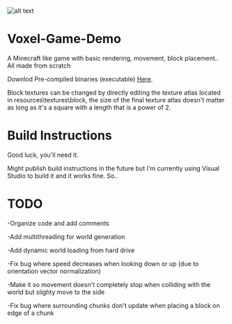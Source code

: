 ![alt text](https://yt3.ggpht.com/ytc/AKedOLSQvjKGIF-QWrv9fOuUKHzTPdOY_83WCK-fl1Hn=s900-c-k-c0x00ffffff-no-rj)

# Voxel-Game-Demo
 A Minecraft like game with basic rendering, movement, block placement.. All made from scratch
 
 Downlod Pre-compiled binaries (executable) [Here](https://github.com/aaron-nuy/Voxel-Game-Demo/releases/tag/v0.1.0-alpha).
 
 Block textures can be changed by directly editing the texture atlas located in resources\textures\block, the size of the final texture atlas doesn't matter as long as it's a square with a length that is a power of 2.
 
# Build Instructions
 Good luck, you'll need it.
 
 Might publish build instructions in the future but I'm currently using Visual Studio to build it and it works fine. So..
 
 
# TODO
 -Organize code and add comments
 
 
 -Add multithreading for world generation
 
 
 -Add dynamic world loading from hard drive
 
 
 -Fix bug where speed decreases when looking down or up (due to orientation vector normalization)
 
 
 -Make it so movement doesn't completely stop when colliding with the world but slighty move to the side
 
 
 -Fix bug where surrounding chunks don't update when placing a block on edge of a chunk
